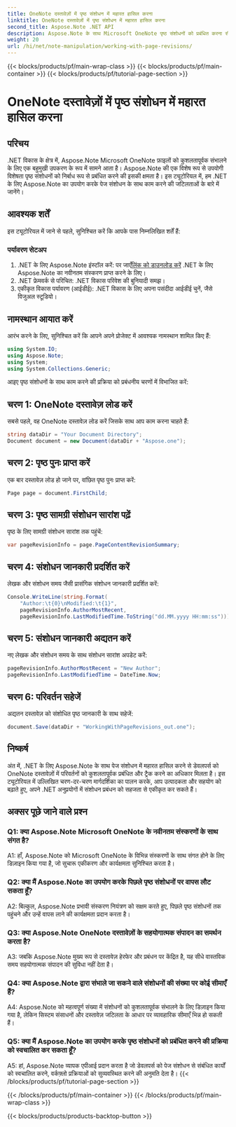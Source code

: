 ```yaml
---
title: OneNote दस्तावेज़ों में पृष्ठ संशोधन में महारत हासिल करना
linktitle: OneNote दस्तावेज़ों में पृष्ठ संशोधन में महारत हासिल करना
second_title: Aspose.Note .NET API
description: Aspose.Note के साथ Microsoft OneNote पृष्ठ संशोधनों को प्रबंधित करना सीखें। आपके .NET अनुप्रयोगों में निर्बाध एकीकरण और संस्करण नियंत्रण के लिए चरण-दर-चरण मार्गदर्शिका।
weight: 20
url: /hi/net/note-manipulation/working-with-page-revisions/
---
```


{{< blocks/products/pf/main-wrap-class >}}
{{< blocks/products/pf/main-container >}}
{{< blocks/products/pf/tutorial-page-section >}}

# OneNote दस्तावेज़ों में पृष्ठ संशोधन में महारत हासिल करना

## परिचय

.NET विकास के क्षेत्र में, Aspose.Note Microsoft OneNote फ़ाइलों को कुशलतापूर्वक संभालने के लिए एक बहुमुखी उपकरण के रूप में सामने आता है। Aspose.Note की एक विशेष रूप से उपयोगी विशेषता पृष्ठ संशोधनों को निर्बाध रूप से प्रबंधित करने की इसकी क्षमता है। इस ट्यूटोरियल में, हम .NET के लिए Aspose.Note का उपयोग करके पेज संशोधन के साथ काम करने की जटिलताओं के बारे में जानेंगे।

## आवश्यक शर्तें

इस ट्यूटोरियल में जाने से पहले, सुनिश्चित करें कि आपके पास निम्नलिखित शर्तें हैं:

### पर्यावरण सेटअप

1.  .NET के लिए Aspose.Note इंस्टॉल करें: पर जाएँ[लिंक को डाउनलोड करें](https://releases.aspose.com/note/net/) .NET के लिए Aspose.Note का नवीनतम संस्करण प्राप्त करने के लिए।
2. .NET फ्रेमवर्क से परिचित: .NET विकास परिवेश की बुनियादी समझ।
3. एकीकृत विकास पर्यावरण (आईडीई): .NET विकास के लिए अपना पसंदीदा आईडीई चुनें, जैसे विजुअल स्टूडियो।

## नामस्थान आयात करें

आरंभ करने के लिए, सुनिश्चित करें कि आपने अपने प्रोजेक्ट में आवश्यक नामस्थान शामिल किए हैं:

```csharp
using System.IO;
using Aspose.Note;
using System;
using System.Collections.Generic;
```

आइए पृष्ठ संशोधनों के साथ काम करने की प्रक्रिया को प्रबंधनीय चरणों में विभाजित करें:

## चरण 1: OneNote दस्तावेज़ लोड करें

सबसे पहले, वह OneNote दस्तावेज़ लोड करें जिसके साथ आप काम करना चाहते हैं:

```csharp
string dataDir = "Your Document Directory";
Document document = new Document(dataDir + "Aspose.one");
```

## चरण 2: पृष्ठ पुनः प्राप्त करें

एक बार दस्तावेज़ लोड हो जाने पर, वांछित पृष्ठ पुनः प्राप्त करें:

```csharp
Page page = document.FirstChild;
```

## चरण 3: पृष्ठ सामग्री संशोधन सारांश पढ़ें

पृष्ठ के लिए सामग्री संशोधन सारांश तक पहुंचें:

```csharp
var pageRevisionInfo = page.PageContentRevisionSummary;
```

## चरण 4: संशोधन जानकारी प्रदर्शित करें

लेखक और संशोधन समय जैसी प्रासंगिक संशोधन जानकारी प्रदर्शित करें:

```csharp
Console.WriteLine(string.Format(
    "Author:\t{0}\nModified:\t{1}",
    pageRevisionInfo.AuthorMostRecent,
    pageRevisionInfo.LastModifiedTime.ToString("dd.MM.yyyy HH:mm:ss")));
```

## चरण 5: संशोधन जानकारी अद्यतन करें

नए लेखक और संशोधन समय के साथ संशोधन सारांश अपडेट करें:

```csharp
pageRevisionInfo.AuthorMostRecent = "New Author";
pageRevisionInfo.LastModifiedTime = DateTime.Now;
```

## चरण 6: परिवर्तन सहेजें

अद्यतन दस्तावेज़ को संशोधित पृष्ठ जानकारी के साथ सहेजें:

```csharp
document.Save(dataDir + "WorkingWithPageRevisions_out.one");
```

## निष्कर्ष

अंत में, .NET के लिए Aspose.Note के साथ पेज संशोधन में महारत हासिल करने से डेवलपर्स को OneNote दस्तावेज़ों में परिवर्तनों को कुशलतापूर्वक प्रबंधित और ट्रैक करने का अधिकार मिलता है। इस ट्यूटोरियल में उल्लिखित चरण-दर-चरण मार्गदर्शिका का पालन करके, आप उत्पादकता और सहयोग को बढ़ाते हुए, अपने .NET अनुप्रयोगों में संशोधन प्रबंधन को सहजता से एकीकृत कर सकते हैं।

## अक्सर पूछे जाने वाले प्रश्न

### Q1: क्या Aspose.Note Microsoft OneNote के नवीनतम संस्करणों के साथ संगत है?

A1: हाँ, Aspose.Note को Microsoft OneNote के विभिन्न संस्करणों के साथ संगत होने के लिए डिज़ाइन किया गया है, जो सुचारू एकीकरण और कार्यक्षमता सुनिश्चित करता है।

### Q2: क्या मैं Aspose.Note का उपयोग करके पिछले पृष्ठ संशोधनों पर वापस लौट सकता हूँ?

A2: बिल्कुल, Aspose.Note प्रभावी संस्करण नियंत्रण को सक्षम करते हुए, पिछले पृष्ठ संशोधनों तक पहुंचने और उन्हें वापस लाने की कार्यक्षमता प्रदान करता है।

### Q3: क्या Aspose.Note OneNote दस्तावेज़ों के सहयोगात्मक संपादन का समर्थन करता है?

A3: जबकि Aspose.Note मुख्य रूप से दस्तावेज़ हेरफेर और प्रबंधन पर केंद्रित है, यह सीधे वास्तविक समय सहयोगात्मक संपादन की सुविधा नहीं देता है।

### Q4: क्या Aspose.Note द्वारा संभाले जा सकने वाले संशोधनों की संख्या पर कोई सीमाएँ हैं?

A4: Aspose.Note को महत्वपूर्ण संख्या में संशोधनों को कुशलतापूर्वक संभालने के लिए डिज़ाइन किया गया है, लेकिन सिस्टम संसाधनों और दस्तावेज़ जटिलता के आधार पर व्यावहारिक सीमाएँ भिन्न हो सकती हैं।

### Q5: क्या मैं Aspose.Note का उपयोग करके पृष्ठ संशोधनों को प्रबंधित करने की प्रक्रिया को स्वचालित कर सकता हूँ?

A5: हां, Aspose.Note व्यापक एपीआई प्रदान करता है जो डेवलपर्स को पेज संशोधन से संबंधित कार्यों को स्वचालित करने, वर्कफ़्लो प्रक्रियाओं को सुव्यवस्थित करने की अनुमति देता है।
{{< /blocks/products/pf/tutorial-page-section >}}

{{< /blocks/products/pf/main-container >}}
{{< /blocks/products/pf/main-wrap-class >}}

{{< blocks/products/products-backtop-button >}}
